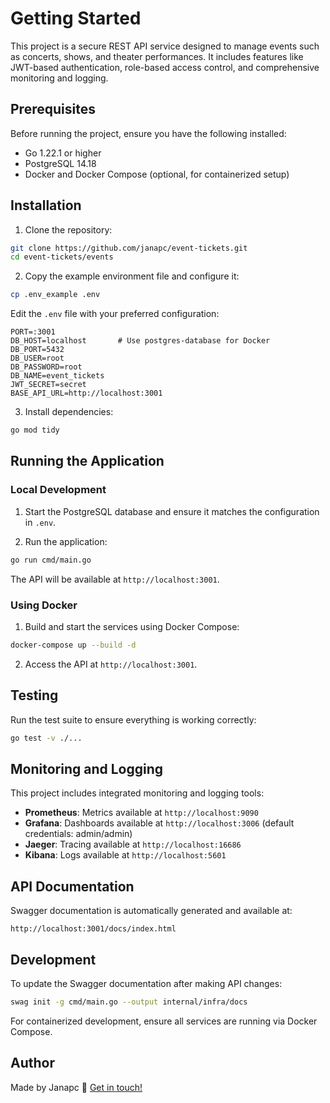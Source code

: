 # Getting Started

This project is a secure REST API service designed to manage events such as concerts, shows, and theater performances. It includes features like JWT-based authentication, role-based access control, and comprehensive monitoring and logging.

## Prerequisites

Before running the project, ensure you have the following installed:

- Go 1.22.1 or higher
- PostgreSQL 14.18
- Docker and Docker Compose (optional, for containerized setup)

## Installation

1. Clone the repository:
```sh
git clone https://github.com/janapc/event-tickets.git
cd event-tickets/events
```

2. Copy the example environment file and configure it:
```sh
cp .env_example .env
```

Edit the `.env` file with your preferred configuration:
```
PORT=:3001
DB_HOST=localhost       # Use postgres-database for Docker
DB_PORT=5432
DB_USER=root
DB_PASSWORD=root
DB_NAME=event_tickets
JWT_SECRET=secret
BASE_API_URL=http://localhost:3001
```

3. Install dependencies:
```sh
go mod tidy
```

## Running the Application

### Local Development

1. Start the PostgreSQL database and ensure it matches the configuration in `.env`.

2. Run the application:
```sh
go run cmd/main.go
```

The API will be available at `http://localhost:3001`.

### Using Docker

1. Build and start the services using Docker Compose:
```sh
docker-compose up --build -d
```

2. Access the API at `http://localhost:3001`.

## Testing

Run the test suite to ensure everything is working correctly:
```sh
go test -v ./...
```

## Monitoring and Logging

This project includes integrated monitoring and logging tools:

- **Prometheus**: Metrics available at `http://localhost:9090`
- **Grafana**: Dashboards available at `http://localhost:3006` (default credentials: admin/admin)
- **Jaeger**: Tracing available at `http://localhost:16686`
- **Kibana**: Logs available at `http://localhost:5601`

## API Documentation

Swagger documentation is automatically generated and available at:
```
http://localhost:3001/docs/index.html
```

## Development

To update the Swagger documentation after making API changes:
```sh
swag init -g cmd/main.go --output internal/infra/docs
```

For containerized development, ensure all services are running via Docker Compose.

## Author

Made by Janapc 🤘 [Get in touch!](https://www.linkedin.com/in/janaina-pedrina/)
